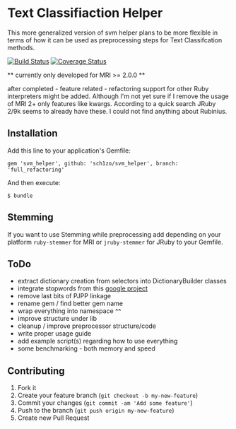 # Text Classifiaction Helper

This more generalized version of svm helper plans to be more flexible in terms
of how it can be used as preprocessing steps for Text Classifcation methods.

[![Build Status](https://travis-ci.org/sch1zo/svm_helper.png?branch=full_refactoring)](https://travis-ci.org/sch1zo/svm_helper)
[![Coverage Status](https://coveralls.io/repos/sch1zo/svm_helper/badge.png?branch=full_refactoring)](https://coveralls.io/r/sch1zo/svm_helper?branch=full_refactoring)

** currently only developed for MRI >= 2.0.0 **

after completed - feature related - refactoring support for other Ruby
interpreters might be added. Although I'm not yet sure if I remove the usage of
MRI 2+ only features like kwargs. According to a quick search JRuby 2/9k
seems to already have these. I could not find anything about Rubinius.


## Installation

Add this line to your application's Gemfile:

    gem 'svm_helper', github: 'sch1zo/svm_helper', branch: 'full_refactoring'

And then execute:

    $ bundle

## Stemming

If you want to use Stemming while preprocessing add depending on your platform
`ruby-stemmer` for MRI or `jruby-stemmer` for JRuby to your Gemfile.

## ToDo

- extract dictionary creation from selectors into DictionaryBuilder classes
- integrate stopwords from this [google project](https://code.google.com/p/stop-words/)
- remove last bits of PJPP linkage
- rename gem / find better gem name
- wrap everything into namespace ^^
- improve structure under lib
- cleanup / improve preprocessor structure/code
- write proper usage guide
- add example script(s) regarding how to use everything
- some benchmarking - both memory and speed

## Contributing

1. Fork it
2. Create your feature branch (`git checkout -b my-new-feature`)
3. Commit your changes (`git commit -am 'Add some feature'`)
4. Push to the branch (`git push origin my-new-feature`)
5. Create new Pull Request
